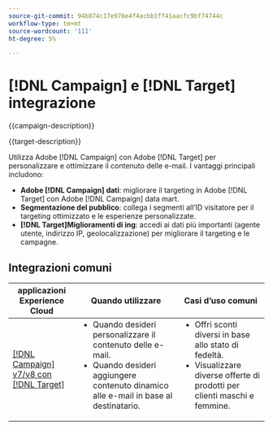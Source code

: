 ```yaml
---
source-git-commit: 94b074c17e976e4f4acbb1ff41aacfc9bf74744c
workflow-type: tm+mt
source-wordcount: '111'
ht-degree: 5%

---
```



# [!DNL Campaign] e [!DNL Target] integrazione

{{campaign-description}}

{{target-description}}

Utilizza Adobe [!DNL Campaign] con Adobe [!DNL Target] per personalizzare e ottimizzare il contenuto delle e-mail. I vantaggi principali includono:

+ **Adobe [!DNL Campaign] dati**: migliorare il targeting in Adobe [!DNL Target] con Adobe [!DNL Campaign] data mart.
+ **Segmentazione del pubblico**: collega i segmenti all’ID visitatore per il targeting ottimizzato e le esperienze personalizzate.
+ **[!DNL Target]Miglioramenti di ing**: accedi ai dati più importanti (agente utente, indirizzo IP, geolocalizzazione) per migliorare il targeting e le campagne.

## Integrazioni comuni

<table>
    <thead>
        <tr>
            <th>applicazioni Experience Cloud</th>
            <th>Quando utilizzare</th>
            <th>Casi d’uso comuni</th>
        </tr>
    </thead>
    <tbody>
        <tr>
            <td><a href="https://experienceleague.adobe.com/docs/campaign-classic-learn/tutorials/integrating/target-integration.html" target="_blank" rel="noreferrer">[!DNL Campaign] v7/v8 con [!DNL Target]</a></td>
            <td>
                <ul style="margin-top: 0;">
                    <li>Quando desideri personalizzare il contenuto delle e-mail.</li>
                    <li>Quando desideri aggiungere contenuto dinamico alle e-mail in base al destinatario.</li>
                </ul>
            </td>
            <td>
              <ul style="margin-top: 0;">
                <li>Offri sconti diversi in base allo stato di fedeltà. </li>
                <li>Visualizzare diverse offerte di prodotti per clienti maschi e femmine.
              </ul>
            </td>
        </tr>     
    </tbody>          
</table>

